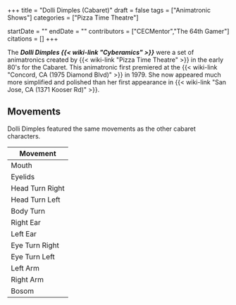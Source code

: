 +++
title = "Dolli Dimples (Cabaret)"
draft = false
tags = ["Animatronic Shows"]
categories = ["Pizza Time Theatre"]


startDate = ""
endDate = ""
contributors = ["CECMentor","The 64th Gamer"]
citations = []
+++

The ***Dolli Dimples {{< wiki-link "Cyberamics" >}}*** were a set of animatronics created by {{< wiki-link "Pizza Time Theatre" >}} in the early 80's for the Cabaret. This animatronic first premiered at the {{< wiki-link "Concord, CA (1975 Diamond Blvd)" >}} in 1979. She now appeared much more simplified and polished than her first appearance in {{< wiki-link "San Jose, CA (1371 Kooser Rd)" >}}.

## Movements

Dolli Dimples featured the same movements as the other cabaret characters.

| Movement        |
|-----------------|
| Mouth           |
| Eyelids         |
| Head Turn Right |
| Head Turn Left  |
| Body Turn       |
| Right Ear       |
| Left Ear        |
| Eye Turn Right  |
| Eye Turn Left   |
| Left Arm        |
| Right Arm       |
| Bosom           |